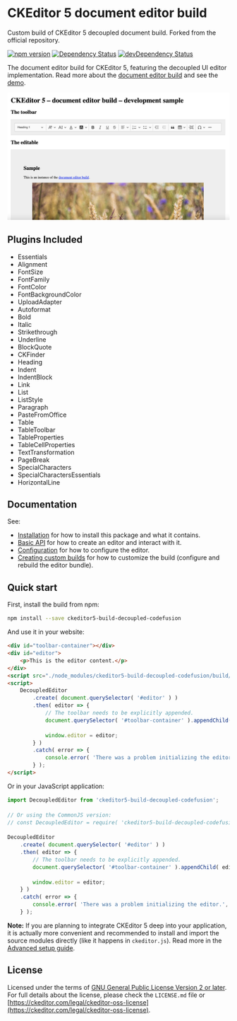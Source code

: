 CKEditor 5 document editor build
========================================

Custom build of CKEditor 5 decoupled document build. Forked from the official repository.

[![npm version](https://badge.fury.io/js/%40ckeditor%2Fckeditor5-build-decoupled-document.svg)](https://www.npmjs.com/package/ckeditor5-build-decoupled-codefusion)
[![Dependency Status](https://david-dm.org/ckeditor/ckeditor5-build-decoupled-document/status.svg)](https://david-dm.org/ckeditor/ckeditor5-build-decoupled-document)
[![devDependency Status](https://david-dm.org/ckeditor/ckeditor5-build-decoupled-document/dev-status.svg)](https://david-dm.org/ckeditor/ckeditor5-build-decoupled-document?type=dev)

The document editor build for CKEditor 5, featuring the decoupled UI editor implementation. Read more about the [document editor build](https://ckeditor.com/docs/ckeditor5/latest/builds/guides/overview.html#document-editor) and see the [demo](https://ckeditor.com/docs/ckeditor5/latest/examples/builds/document-editor.html).

![CKEditor 5 decoupled document editor build screenshot](https://github.com/sandy100/ckeditor5/blob/sandeep-dev/packages/ckeditor5-build-decoupled-document/screenshot.png "CKEditor Decoupled Document Editor")

## Plugins Included

- Essentials
- Alignment
- FontSize
- FontFamily
- FontColor
- FontBackgroundColor
- UploadAdapter
- Autoformat
- Bold
- Italic
- Strikethrough
- Underline
- BlockQuote
- CKFinder
- Heading
- Indent
- IndentBlock
- Link
- List
- ListStyle
- Paragraph
- PasteFromOffice
- Table
- TableToolbar
- TableProperties
- TableCellProperties
- TextTransformation
- PageBreak
- SpecialCharacters
- SpecialCharactersEssentials
-	HorizontalLine

## Documentation

See:

* [Installation](https://ckeditor.com/docs/ckeditor5/latest/builds/guides/integration/installation.html) for how to install this package and what it contains.
* [Basic API](https://ckeditor.com/docs/ckeditor5/latest/builds/guides/integration/basic-api.html) for how to create an editor and interact with it.
* [Configuration](https://ckeditor.com/docs/ckeditor5/latest/builds/guides/integration/configuration.html) for how to configure the editor.
* [Creating custom builds](https://ckeditor.com/docs/ckeditor5/latest/builds/guides/development/custom-builds.html) for how to customize the build (configure and rebuild the editor bundle).

## Quick start

First, install the build from npm:

```bash
npm install --save ckeditor5-build-decoupled-codefusion
```

And use it in your website:

```html
<div id="toolbar-container"></div>
<div id="editor">
	<p>This is the editor content.</p>
</div>
<script src="./node_modules/ckeditor5-build-decoupled-codefusion/build/ckeditor.js"></script>
<script>
	DecoupledEditor
		.create( document.querySelector( '#editor' ) )
		.then( editor => {
			// The toolbar needs to be explicitly appended.
			document.querySelector( '#toolbar-container' ).appendChild( editor.ui.view.toolbar.element );

			window.editor = editor;
		} )
		.catch( error => {
			console.error( 'There was a problem initializing the editor.', error );
		} );
</script>
```

Or in your JavaScript application:

```js
import DecoupledEditor from 'ckeditor5-build-decoupled-codefusion';

// Or using the CommonJS version:
// const DecoupledEditor = require( 'ckeditor5-build-decoupled-codefusion' );

DecoupledEditor
	.create( document.querySelector( '#editor' ) )
	.then( editor => {
		// The toolbar needs to be explicitly appended.
		document.querySelector( '#toolbar-container' ).appendChild( editor.ui.view.toolbar.element );

		window.editor = editor;
	} )
	.catch( error => {
		console.error( 'There was a problem initializing the editor.', error );
	} );
```

**Note:** If you are planning to integrate CKEditor 5 deep into your application, it is actually more convenient and recommended to install and import the source modules directly (like it happens in `ckeditor.js`). Read more in the [Advanced setup guide](https://ckeditor.com/docs/ckeditor5/latest/builds/guides/integration/advanced-setup.html).

## License

Licensed under the terms of [GNU General Public License Version 2 or later](http://www.gnu.org/licenses/gpl.html). For full details about the license, please check the `LICENSE.md` file or [https://ckeditor.com/legal/ckeditor-oss-license](https://ckeditor.com/legal/ckeditor-oss-license).
